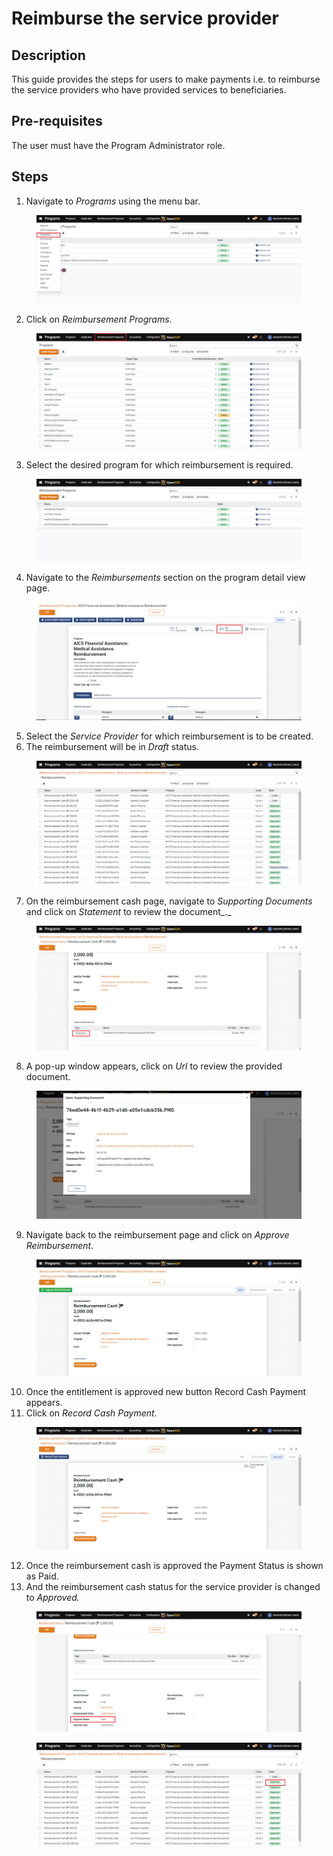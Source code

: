 # Reimburse the service provider

## Description

This guide provides the steps for users to make payments i.e. to reimburse the service providers who have provided services to beneficiaries.

## Pre-requisites

The user must have the Program Administrator role.

## Steps

1. Navigate to _Programs_ using the menu bar.

<figure><img src="../../.gitbook/assets/reimburse-home.PNG" alt=""><figcaption></figcaption></figure>

2. Click on _Reimbursement Programs_.

<figure><img src="../../.gitbook/assets/reimburse-program.PNG" alt=""><figcaption></figcaption></figure>

3. Select the desired program for which reimbursement is required.

<figure><img src="../../.gitbook/assets/reimburse-create-page.PNG" alt=""><figcaption></figcaption></figure>

4. Navigate to the _Reimbursements_ section on the program detail view page.

<figure><img src="../../.gitbook/assets/reimburse-detailed-program.PNG" alt=""><figcaption></figcaption></figure>

5. Select the _Service Provider_ for which reimbursement is to be created.
6. The reimbursement will be in _Draft_ status.

<figure><img src="../../.gitbook/assets/reimburse-all-reimbursement.PNG" alt=""><figcaption></figcaption></figure>

7. On the reimbursement cash page, navigate to _Supporting Documents_ and click on _Statement_ to review the document_._

<figure><img src="../../.gitbook/assets/reimbursement-statement.PNG" alt=""><figcaption></figcaption></figure>

8. A pop-up window appears, click on _Url_ to review the provided document.

<figure><img src="../../.gitbook/assets/reimbursement-pop-up.PNG" alt=""><figcaption></figcaption></figure>

9. Navigate back to the reimbursement page and click on _Approve Reimbursement_.&#x20;

<figure><img src="../../.gitbook/assets/reimburse-approve.PNG" alt=""><figcaption></figcaption></figure>

10. Once the entitlement is approved new button Record Cash Payment appears.
11. Click on _Record Cash Payment_.

<figure><img src="../../.gitbook/assets/reimburse-record-cash-payment.PNG" alt=""><figcaption></figcaption></figure>

12. Once the reimbursement cash is approved the Payment Status is shown as Paid.
13. And the reimbursement cash status for the service provider is changed to _Approved._

<div>

<figure><img src="../../.gitbook/assets/reimburse-paid.PNG" alt=""><figcaption></figcaption></figure>

 

<figure><img src="../../.gitbook/assets/reimburse-approved.PNG" alt=""><figcaption></figcaption></figure>

</div>

